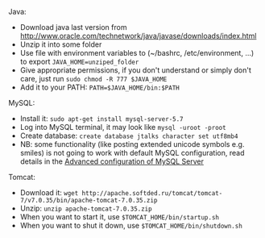 Java:
 - Download java last version from http://www.oracle.com/technetwork/java/javase/downloads/index.html
 - Unzip it into some folder
 - Use file with environment variables to (~/bashrc, /etc/environment, ...) to export `JAVA_HOME=unziped_folder`
 - Give appropriate permissions, if you don't understand or simply don't care, just run `sudo chmod -R 777 $JAVA_HOME`
 - Add it to your PATH: `PATH=$JAVA_HOME/bin:$PATH`

MySQL:
 - Install it: `sudo apt-get install mysql-server-5.7`
 - Log into MySQL terminal, it may look like `mysql -uroot -proot`
 - Create database: `create database jtalks character set utf8mb4`
 - NB: some functionality (like posting extended unicode symbols e.g. smiles) is not going to work with default MySQL configuration, read details in the [Advanced configuration of MySQL Server](https://github.com/jtalks-org/jcommune/blob/master/docs/installation/general-installation-guide.md#advanced-configuration-of-mysql-server)

Tomcat:
 - Download it: `wget http://apache.softded.ru/tomcat/tomcat-7/v7.0.35/bin/apache-tomcat-7.0.35.zip`
 - Unzip: `unzip apache-tomcat-7.0.35.zip`
 - When you want to start it, use `$TOMCAT_HOME/bin/startup.sh`
 - When you want to shut it down, use `$TOMCAT_HOME/bin/shutdown.sh`
